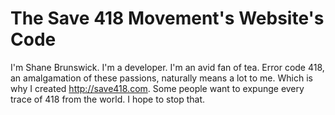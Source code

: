# The Save 418 Movement's Website's Code
I'm Shane Brunswick. I'm a developer. I'm an avid fan of tea. Error code 418, an amalgamation of these passions, naturally means a lot to me. Which is why I created http://save418.com. Some people want to expunge every trace of 418 from the world. I hope to stop that.
